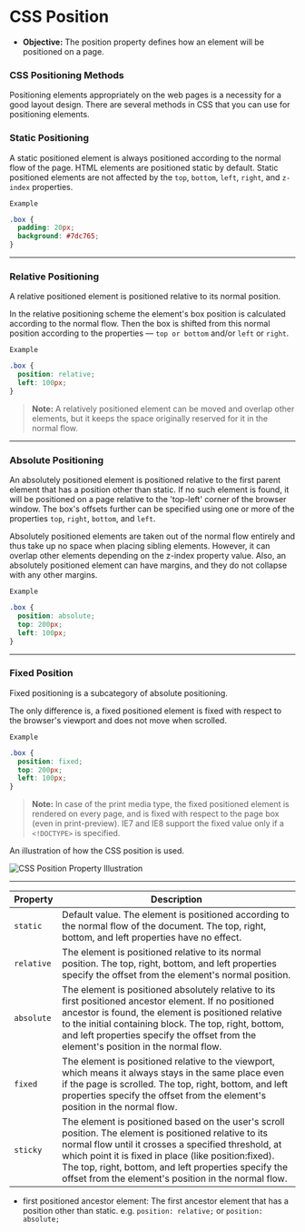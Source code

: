 # CSS Position

- **Objective:** The position property defines how an element will be positioned on a page.

### CSS Positioning Methods

Positioning elements appropriately on the web pages is a necessity for a good layout design. There are several methods in CSS that you can use for positioning elements.

### Static Positioning

A static positioned element is always positioned according to the normal flow of the page. HTML elements are positioned static by default. Static positioned elements are not affected by the `top`, `bottom`, `left`, `right`, and `z-index` properties.

`Example`

```css
.box {
  padding: 20px;
  background: #7dc765;
}
```

---

### Relative Positioning

A relative positioned element is positioned relative to its normal position.

In the relative positioning scheme the element's box position is calculated according to the normal flow. Then the box is shifted from this normal position according to the properties — `top or bottom` and/or `left` or `right`.

`Example`

```css
.box {
  position: relative;
  left: 100px;
}
```

> **Note:** A relatively positioned element can be moved and overlap other elements, but it keeps the space originally reserved for it in the normal flow.

---

### Absolute Positioning

An absolutely positioned element is positioned relative to the first parent element that has a position other than static. If no such element is found, it will be positioned on a page relative to the 'top-left' corner of the browser window. The box's offsets further can be specified using one or more of the properties `top`, `right`, `bottom`, and `left`.

Absolutely positioned elements are taken out of the normal flow entirely and thus take up no space when placing sibling elements. However, it can overlap other elements depending on the z-index property value. Also, an absolutely positioned element can have margins, and they do not collapse with any other margins.

`Example`

```css
.box {
  position: absolute;
  top: 200px;
  left: 100px;
}
```

---

### Fixed Position

Fixed positioning is a subcategory of absolute positioning.

The only difference is, a fixed positioned element is fixed with respect to the browser's viewport and does not move when scrolled.

`Example`

```css
.box {
  position: fixed;
  top: 200px;
  left: 100px;
}
```

> **Note:** In case of the print media type, the fixed positioned element is rendered on every page, and is fixed with respect to the page box (even in print-preview). IE7 and IE8 support the fixed value only if a `<!DOCTYPE>` is specified.

An illustration of how the CSS position is used.

![CSS Position Property Illustration](https://chenhuijing.com/assets/images/posts/css-positioning.jpg)

---

| Property   | Description                                                                                                                                                                                                                                                                                                                            |
| ---------- | -------------------------------------------------------------------------------------------------------------------------------------------------------------------------------------------------------------------------------------------------------------------------------------------------------------------------------------- |
| `static`   | Default value. The element is positioned according to the normal flow of the document. The top, right, bottom, and left properties have no effect.                                                                                                                                                                                     |
| `relative` | The element is positioned relative to its normal position. The top, right, bottom, and left properties specify the offset from the element's normal position.                                                                                                                                                                          |
| `absolute` | The element is positioned absolutely relative to its first positioned ancestor element. If no positioned ancestor is found, the element is positioned relative to the initial containing block. The top, right, bottom, and left properties specify the offset from the element's position in the normal flow.                         |
| `fixed`    | The element is positioned relative to the viewport, which means it always stays in the same place even if the page is scrolled. The top, right, bottom, and left properties specify the offset from the element's position in the normal flow.                                                                                         |
| `sticky`   | The element is positioned based on the user's scroll position. The element is positioned relative to its normal flow until it crosses a specified threshold, at which point it is fixed in place (like position:fixed). The top, right, bottom, and left properties specify the offset from the element's position in the normal flow. |

- first positioned ancestor element: The first ancestor element that has a position other than static. e.g. `position: relative;` or `position: absolute;`

